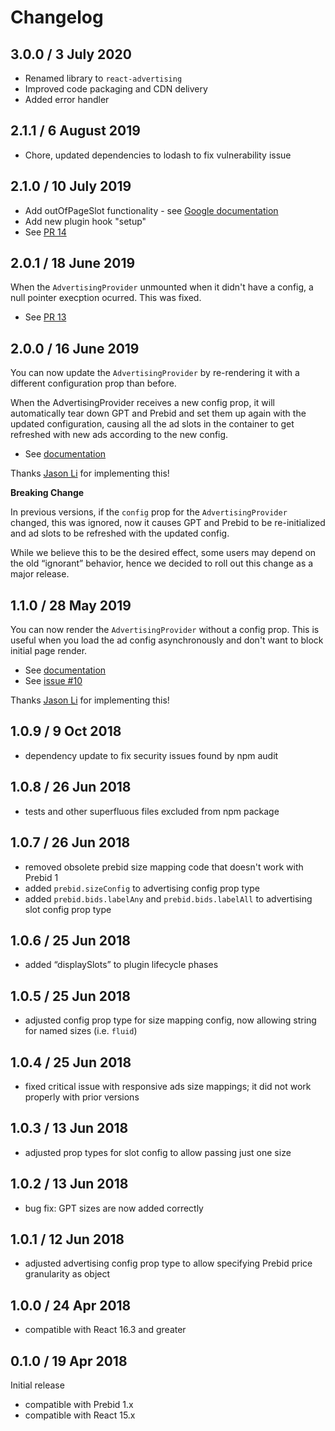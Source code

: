 # Changelog

## 3.0.0 / 3 July 2020

* Renamed library to `react-advertising`
* Improved code packaging and CDN delivery
* Added error handler

## 2.1.1 / 6 August 2019

* Chore, updated dependencies to lodash to fix vulnerability issue

## 2.1.0 / 10 July 2019

* Add outOfPageSlot functionality - see [Google documentation](https://support.google.com/admanager/answer/6088046?hl=en)
* Add new plugin hook "setup"
* See [PR 14](https://github.com/technology-ebay-de/react-prebid/pull/14)

## 2.0.1 / 18 June 2019

When the `AdvertisingProvider` unmounted when it didn't have a config, a null pointer execption
ocurred. This was fixed.

* See [PR 13](https://github.com/technology-ebay-de/react-prebid/pull/13)

## 2.0.0 / 16 June 2019

You can now update the `AdvertisingProvider` by re-rendering it with a different configuration prop than before.

When the AdvertisingProvider receives a new config prop, it will automatically tear down GPT and Prebid and set them up again with the updated configuration, causing all the ad slots in the container to get refreshed with new ads according to the new config.

* See [documentation](https://github.com/technology-ebay-de/react-prebid/wiki/Advanced-Usage#updating-the-configuration-after-initial-rendering)

Thanks [Jason Li](https://github.com/sundy001) for implementing this!

**Breaking Change**

In previous versions, if the `config` prop for the `AdvertisingProvider` changed, this was ignored,
now it causes GPT and Prebid to be re-initialized and ad slots to be refreshed with the updated config.

While we believe this to be the desired effect, some users may depend on the old “ignorant” behavior,
hence we decided to roll out this change as a major release.

## 1.1.0 / 28 May 2019

You can now render the `AdvertisingProvider` without a config prop. This is useful when you
load the ad config asynchronously and don't want to block initial page render.

* See [documentation](https://github.com/technology-ebay-de/react-prebid/wiki/API#advanced-usage-passing-the-config-prop-later)
* See [issue #10](https://github.com/technology-ebay-de/react-prebid/issues/10)

Thanks [Jason Li](https://github.com/sundy001) for implementing this!

## 1.0.9 / 9 Oct 2018

* dependency update to fix security issues found by npm audit

## 1.0.8 / 26 Jun 2018

* tests and other superfluous files excluded from npm package

## 1.0.7 / 26 Jun 2018

* removed obsolete prebid size mapping code that doesn't work with Prebid 1
* added `prebid.sizeConfig` to advertising config prop type
* added `prebid.bids.labelAny` and `prebid.bids.labelAll` to advertising slot config prop type

## 1.0.6 / 25 Jun 2018

*   added “displaySlots” to plugin lifecycle phases

## 1.0.5 / 25 Jun 2018

*   adjusted config prop type for size mapping config, now allowing string for named sizes (i.e. `fluid`)

## 1.0.4 / 25 Jun 2018

*   fixed critical issue with responsive ads size mappings; it did not work properly with prior versions

## 1.0.3 / 13 Jun 2018

*   adjusted prop types for slot config to allow passing just one size

## 1.0.2 / 13 Jun 2018

*   bug fix: GPT sizes are now added correctly

## 1.0.1 / 12 Jun 2018

*   adjusted advertising config prop type to allow specifying Prebid price granularity as object

## 1.0.0 / 24 Apr 2018

*   compatible with React 16.3 and greater

## 0.1.0 / 19 Apr 2018

Initial release

*   compatible with Prebid 1.x
*   compatible with React 15.x
